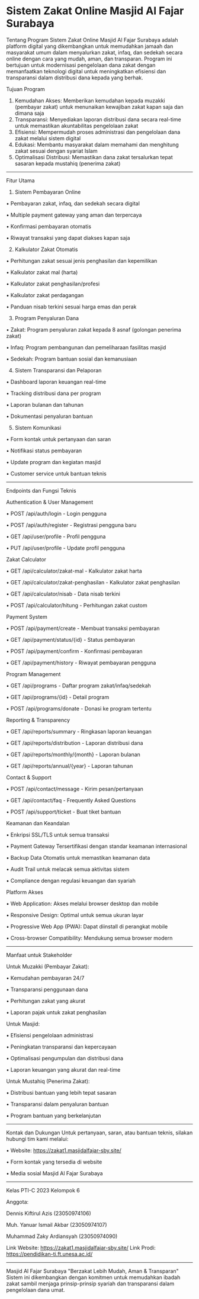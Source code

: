 # Sistem Zakat Online Masjid Al Fajar Surabaya

 Tentang Program
Sistem Zakat Online Masjid Al Fajar Surabaya adalah platform digital yang dikembangkan untuk memudahkan jamaah dan masyarakat umum dalam menyalurkan zakat, infaq, dan sedekah secara online dengan cara yang mudah, aman, dan transparan. Program ini bertujuan untuk modernisasi pengelolaan dana zakat dengan memanfaatkan teknologi digital untuk meningkatkan efisiensi dan transparansi dalam distribusi dana kepada yang berhak.

 Tujuan Program
1.	Kemudahan Akses: Memberikan kemudahan kepada muzakki (pembayar zakat) untuk menunaikan kewajiban zakat kapan saja dan dimana saja
2.	Transparansi: Menyediakan laporan distribusi dana secara real-time untuk memastikan akuntabilitas pengelolaan zakat
3.	Efisiensi: Mempermudah proses administrasi dan pengelolaan dana zakat melalui sistem digital
4.	Edukasi: Membantu masyarakat dalam memahami dan menghitung zakat sesuai dengan syariat Islam
5.	Optimalisasi Distribusi: Memastikan dana zakat tersalurkan tepat sasaran kepada mustahiq (penerima zakat)

---

 Fitur Utama
 
1. Sistem Pembayaran Online
   
•	Pembayaran zakat, infaq, dan sedekah secara digital

•	Multiple payment gateway yang aman dan terpercaya

•	Konfirmasi pembayaran otomatis

•	Riwayat transaksi yang dapat diakses kapan saja

2. Kalkulator Zakat Otomatis
   
•	Perhitungan zakat sesuai jenis penghasilan dan kepemilikan

•	Kalkulator zakat mal (harta)

•	Kalkulator zakat penghasilan/profesi

•	Kalkulator zakat perdagangan

•	Panduan nisab terkini sesuai harga emas dan perak

3. Program Penyaluran Dana
   
•	Zakat: Program penyaluran zakat kepada 8 asnaf (golongan penerima zakat)

•	Infaq: Program pembangunan dan pemeliharaan fasilitas masjid

•	Sedekah: Program bantuan sosial dan kemanusiaan

4. Sistem Transparansi dan Pelaporan
   
•	Dashboard laporan keuangan real-time

•	Tracking distribusi dana per program

•	Laporan bulanan dan tahunan

•	Dokumentasi penyaluran bantuan

5. Sistem Komunikasi
    
•	Form kontak untuk pertanyaan dan saran

•	Notifikasi status pembayaran

•	Update program dan kegiatan masjid

•	Customer service untuk bantuan teknis

---

 Endpoints dan Fungsi Teknis
 
Authentication & User Management

•	POST /api/auth/login - Login pengguna

•	POST /api/auth/register - Registrasi pengguna baru

•	GET /api/user/profile - Profil pengguna

•	PUT /api/user/profile - Update profil pengguna

Zakat Calculator

•	GET /api/calculator/zakat-mal - Kalkulator zakat harta

•	GET /api/calculator/zakat-penghasilan - Kalkulator zakat penghasilan

•	GET /api/calculator/nisab - Data nisab terkini

•	POST /api/calculator/hitung - Perhitungan zakat custom

Payment System

•	POST /api/payment/create - Membuat transaksi pembayaran

•	GET /api/payment/status/{id} - Status pembayaran

•	POST /api/payment/confirm - Konfirmasi pembayaran

•	GET /api/payment/history - Riwayat pembayaran pengguna

Program Management

•	GET /api/programs - Daftar program zakat/infaq/sedekah

•	GET /api/programs/{id} - Detail program

•	POST /api/programs/donate - Donasi ke program tertentu

Reporting & Transparency

•	GET /api/reports/summary - Ringkasan laporan keuangan

•	GET /api/reports/distribution - Laporan distribusi dana

•	GET /api/reports/monthly/{month} - Laporan bulanan

•	GET /api/reports/annual/{year} - Laporan tahunan

Contact & Support

•	POST /api/contact/message - Kirim pesan/pertanyaan

•	GET /api/contact/faq - Frequently Asked Questions

•	POST /api/support/ticket - Buat tiket bantuan

 Keamanan dan Keandalan
 
•	Enkripsi SSL/TLS untuk semua transaksi

•	Payment Gateway Tersertifikasi dengan standar keamanan internasional

•	Backup Data Otomatis untuk memastikan keamanan data

•	Audit Trail untuk melacak semua aktivitas sistem

•	Compliance dengan regulasi keuangan dan syariah

 Platform Akses
 
•	Web Application: Akses melalui browser desktop dan mobile

•	Responsive Design: Optimal untuk semua ukuran layar

•	Progressive Web App (PWA): Dapat diinstall di perangkat mobile

•	Cross-browser Compatibility: Mendukung semua browser modern

---

 Manfaat untuk Stakeholder
 
Untuk Muzakki (Pembayar Zakat):

•	Kemudahan pembayaran 24/7

•	Transparansi penggunaan dana

•	Perhitungan zakat yang akurat

•	Laporan pajak untuk zakat penghasilan

Untuk Masjid:

•	Efisiensi pengelolaan administrasi

•	Peningkatan transparansi dan kepercayaan

•	Optimalisasi pengumpulan dan distribusi dana

•	Laporan keuangan yang akurat dan real-time

Untuk Mustahiq (Penerima Zakat):

•	Distribusi bantuan yang lebih tepat sasaran

•	Transparansi dalam penyaluran bantuan

•	Program bantuan yang berkelanjutan

---

 Kontak dan Dukungan
Untuk pertanyaan, saran, atau bantuan teknis, silakan hubungi tim kami melalui:

•	Website: https://zakat1.masjidalfajar-sby.site/

•	Form kontak yang tersedia di website

•	Media sosial Masjid Al Fajar Surabaya

---

Kelas PTI-C 2023 Kelompok 6

Anggota:

Dennis Kiftirul Azis (23050974106)

Muh. Yanuar Ismail Akbar (23050974107)

Muhammad Zaky Ardiansyah (23050974090)

Link Website:
https://zakat1.masjidalfajar-sby.site/
Link Prodi:
https://pendidikan-ti.ft.unesa.ac.id/
________________________________________
Masjid Al Fajar Surabaya
"Berzakat Lebih Mudah, Aman & Transparan"
Sistem ini dikembangkan dengan komitmen untuk memudahkan ibadah zakat sambil menjaga prinsip-prinsip syariah dan transparansi dalam pengelolaan dana umat.
